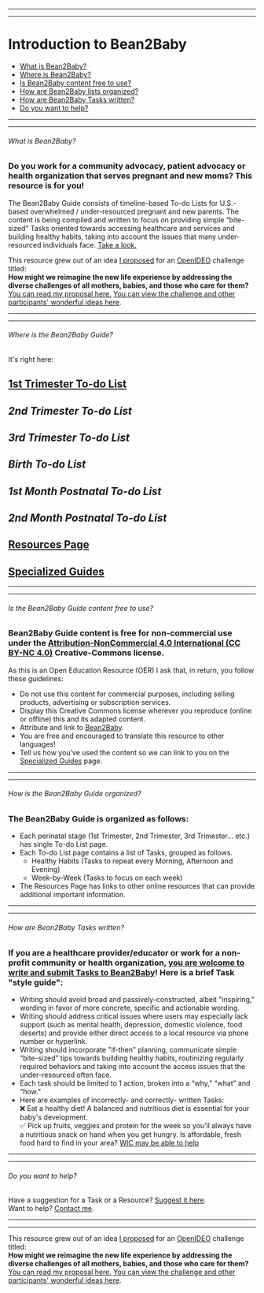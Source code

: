 
---
---
# Introduction to Bean2Baby
- [What is Bean2Baby?](#1) 
- [Where is Bean2Baby?](#2)
- [Is Bean2Baby content free to use?](#3)
- [How are Bean2Baby lists organized?](#4)
- [How are Bean2Baby Tasks written?](#5)
- [Do you want to help?](#6)

----
----

###### <a name="1"></a>What is Bean2Baby?
### Do you work for a community advocacy, patient advocacy or health organization that serves pregnant and new moms? This resource is for you!
The Bean2Baby Guide consists of timeline-based To-do Lists for U.S.-based overwhelmed / under-resourced pregnant and new parents. The content is being compiled and written to focus on providing simple “bite-sized” Tasks oriented towards accessing healthcare and services and building  healthy habits, taking into account the issues that many under-resourced individuals face. [Take a look.](#2) 

This resource grew out of an idea [I proposed](https://github.com/annamatic/OpenIDEO/blob/master/maternal-health.md) for an [OpenIDEO](https://openideo.com/) challenge titled:  
**How might we reimagine the new life experience by addressing the diverse challenges of all mothers, babies, and those who care for them?** [You can read my proposal here.](https://github.com/annamatic/OpenIDEO/blob/master/maternal-health.md) [You can view the challenge and other participants' wonderful ideas here](https://challenges.openideo.com/challenge/new-life/).

----
----

###### <a name="2"></a>Where is the Bean2Baby Guide?  
It's right here:
## [1st Trimester To-do List](/1stTrimester-ToDo.md)  
## *2nd Trimester To-do List*
## *3rd Trimester To-do List*
## *Birth To-do List* 
## *1st Month Postnatal To-do List* 
## *2nd Month Postnatal To-do List*  
## [Resources Page](/Resources.md)
## [Specialized Guides](/SpecializedGuides.md)

----
----

###### <a name="3"></a>Is the Bean2Baby Guide content free to use?
### Bean2Baby Guide content is free for non-commercial use under the [Attribution-NonCommercial 4.0 International (CC BY-NC 4.0)](https://creativecommons.org/licenses/by-nc/4.0/) Creative-Commons license. 
As this is an Open Education Resource (OER) I ask that, in return, you follow these guidelines:
- Do not use this content for commercial purposes, including selling products, advertising or subscription services.  
- Display this Creative Commons license wherever you reproduce (online or offline) this and its adapted content.  
- Attribute and link to [Bean2Baby](https://github.com/annamatic/Bean2Baby/blob/master/ReadMe.md).  
- You are free and encouraged to translate this resource to other languages! 
- Tell us how you’ve used the content so we can link to you on the [Specialized Guides](/SpecializedGuides.md) page.  


----
----

###### <a name="4"></a>How is the Bean2Baby Guide organized?
### The Bean2Baby Guide is organized as follows:
- Each perinatal stage (1st Trimester, 2nd Trimester, 3rd Trimester… etc.) has single To-do List page.  
- Each To-do List page contains a list of Tasks, grouped as follows.
  - Healthy Habits (Tasks to repeat every Morning, Afternoon and Evening)
  - Week-by-Week (Tasks to focus on each week)
- The Resources Page has links to other online resources that can provide additional important information.

----
----

###### <a name="5"></a>How are Bean2Baby Tasks written?
### If you are a healthcare provider/educator or work for a non-profit community or health organization, [you are welcome to write and submit Tasks to Bean2Baby](https://docs.google.com/forms/d/e/1FAIpQLSfTGRDsy6RN6_sZOPL-3aP_FgxCzdOuNjz-Ks-zDBpJ0A9YjA/viewform?c=0&w=1)! Here is a brief Task "style guide":
- Writing should avoid broad and passively-constructed, albeit "inspiring," wording in favor of more concrete, specific and actionable wording.
- Writing should address critical issues where users may especially lack support (such as mental health, depression, domestic violence, food deserts) and provide either direct access to a local resource via phone number or hyperlink.
- Writing should incorporate "if-then" planning, communicate simple “bite-sized” tips towards building healthy habits, routinizing regularly required behaviors and taking into account the access issues that the under-resourced often face.
- Each task should be limited to 1 action, broken into a “why,” “what” and “how.”
- Here are examples of incorrectly- and correctly- written Tasks:   
 :x: Eat a healthy diet! A balanced and nutritious diet is essential for your baby's development.    
 :white_check_mark: Pick up fruits, veggies and protein for the week so you’ll always have a nutritious snack on hand when you get hungry. Is affordable, fresh food hard to find in your area? [WIC may be able to help](http://www.womeninfantschildrenoffice.com/)

----
----

###### <a name="6"></a>Do you want to help?
Have a suggestion for a Task or a Resource? [Suggest it here](https://docs.google.com/forms/d/e/1FAIpQLSfTGRDsy6RN6_sZOPL-3aP_FgxCzdOuNjz-Ks-zDBpJ0A9YjA/viewform?c=0&w=1).  
Want to help? [Contact me](https://docs.google.com/forms/d/e/1FAIpQLSfH-msmbRbv_doShxa1QE2_z5cqsSf6exAxyyttP4_kfJT_2w/viewform?c=0&w=1).  

----
----

This resource grew out of an idea [I proposed](https://github.com/annamatic/OpenIDEO/blob/master/maternal-health.md) for an [OpenIDEO](https://openideo.com/) challenge titled:  
**How might we reimagine the new life experience by addressing the diverse challenges of all mothers, babies, and those who care for them?** [You can read my proposal here.](https://github.com/annamatic/OpenIDEO/blob/master/maternal-health.md) [You can view the challenge and other participants' wonderful ideas here](https://challenges.openideo.com/challenge/new-life/).

